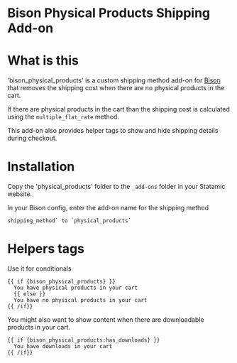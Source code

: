 
# Bison Physical Products Shipping Add-on

# What is this

'bison_physical_products' is a custom shipping method add-on for [Bison](https://builtwithbison.com) that removes the shipping cost when there are no physical products in the cart.

If there are physical products in the cart than the shipping cost is calculated using the `multiple_flat_rate` method. 

This add-on also provides helper tags to show and hide shipping details during checkout.


# Installation

Copy the 'physical_products' folder to the `_add-ons` folder in your Statamic website.

In your Bison config, enter the add-on name for the shipping method

```
shipping_method` to `physical_products`
```

# Helpers tags

Use it for conditionals

```
{{ if {bison_physical_products} }}
  You have physical products in your cart
  {{ else }}
  You have no physical products in your cart
{{ /if}}

```

You might also want to show content when there are downloadable products in your cart.

```
{{ if {bison_physical_products:has_downloads} }}
  You have downloads in your cart
{{ /if}}

```
